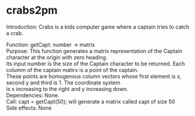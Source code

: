 # crabs2pm
Introduction: Crabs is a kids computer game where a captain tries to catch a crab.

Function: getCapt: number -> matrix <br>
Purpose: This function generates a matrix representation of the Captain character at the origin with zero heading. <br>
Its input number is the size of the Captain character to be returned. Each columm of the captain matirx is a point of the captain. <br>
These points are homogenous column vectors whose first element is x, second y and third is 1. The coordinate system <br>
is x increasing to the right and y increasing down. <br>
Dependencies: None. <br>
Call: capt = getCapt(50); will generate a matrix called capt of size 50 <br>
Side effects: None

